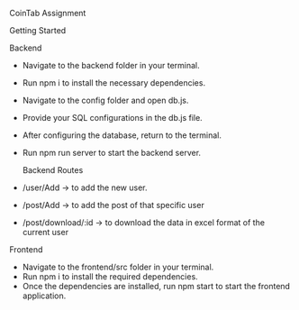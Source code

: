 
CoinTab Assignment

Getting Started


Backend
- Navigate to the backend folder in your terminal.
- Run npm i to install the necessary dependencies.
- Navigate to the config folder and open db.js.
- Provide your SQL configurations in the db.js file.
- After configuring the database, return to the terminal.
- Run npm run server to start the backend server.

  Backend Routes
- /user/Add -> to add the new user.
- /post/Add -> to add the post of that specific user
- /post/download/:id -> to download the data in excel format of the current user


Frontend
- Navigate to the frontend/src folder in your terminal.
- Run npm i to install the required dependencies.
- Once the dependencies are installed, run npm start to start the frontend application.
